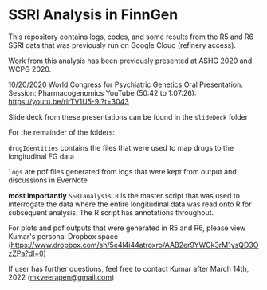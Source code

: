 # SSRI Analysis in FinnGen 

This repository contains logs, codes, and some results from the R5 and R6 SSRI data that was previously run on Google Cloud (refinery access).

Work from this analysis has been previously presented at ASHG 2020 and WCPG 2020. 

10/20/2020	World Congress for Psychiatric Genetics Oral Presentation. Session: Pharmacogenomics
		YouTube (50:42 to 1:07:26): https://youtu.be/rlrTV1U5-9I?t=3043 

Slide deck from these presentations can be found in the `slideDeck` folder

For the remainder of the folders:

`drugIdentities` contains the files that were used to map drugs to the longitudinal FG data

`logs` are pdf files generated from logs that were kept from output and discussions in EverNote

**most importantly** `SSRIanalysis.R` is the master script that was used to interrogate the data where the entire longitudinal data was read onto R for subsequent analysis. The R script has annotations throughout. 

For plots and pdf outputs that were generated in R5 and R6, please view Kumar's personal Dropbox space (https://www.dropbox.com/sh/5e4l4i44atroxro/AAB2er9YWCk3rM1ysQD3OzZPa?dl=0) 

If user has further questions, feel free to contact Kumar after March 14th, 2022 (mkveerapen@gmail.com)
